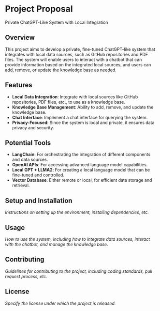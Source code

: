 # Project Proposal
Private ChatGPT-Like System with Local Integration

## Overview
This project aims to develop a private, fine-tuned ChatGPT-like system that integrates with local data sources, such as GitHub repositories and PDF files. The system will enable users to interact with a chatbot that can provide information based on the integrated local sources, and users can add, remove, or update the knowledge base as needed.

## Features
- **Local Data Integration**: Integrate with local sources like GitHub repositories, PDF files, etc., to use as a knowledge base.
- **Knowledge Base Management**: Ability to add, remove, and update the knowledge base.
- **Chat Interface**: Implement a chat interface for querying the system.
- **Privacy-Focused**: Since the system is local and private, it ensures data privacy and security.

## Potential Tools
- **LangChain**: For orchestrating the integration of different components and data sources.
- **OpenAI APIs**: For accessing advanced language model capabilities.
- **Local GPT + LLMA2**: For creating a local language model that can be fine-tuned and controlled.
- **Vector Database**: Either remote or local, for efficient data storage and retrieval.

## Setup and Installation
_Instructions on setting up the environment, installing dependencies, etc._

## Usage
_How to use the system, including how to integrate data sources, interact with the chatbot, and manage the knowledge base._

## Contributing
_Guidelines for contributing to the project, including coding standards, pull request process, etc._

## License
_Specify the license under which the project is released._
